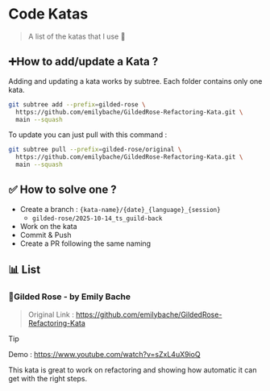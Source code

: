 # Code Katas

> A list of the katas that I use 🥋

## ➕How to add/update a Kata ? 

Adding and updating a kata works by subtree. 
Each folder contains only one kata.

```sh
git subtree add --prefix=gilded-rose \         
  https://github.com/emilybache/GildedRose-Refactoring-Kata.git \
  main --squash
```

To update you can just pull with this command :

```sh
git subtree pull --prefix=gilded-rose/original \
  https://github.com/emilybache/GildedRose-Refactoring-Kata.git \
  main --squash
```

## ✅ How to solve one ? 

- Create a branch : `{kata-name}/{date}_{language}_{session}`
  - `gilded-rose/2025-10-14_ts_guild-back`
- Work on the kata
- Commit & Push 
- Create a PR following the same naming

## 📊 List

### 🌹Gilded Rose - by Emily Bache

> Original Link : https://github.com/emilybache/GildedRose-Refactoring-Kata

> [!TIP]
> Demo : https://www.youtube.com/watch?v=sZxL4uX9ioQ 

This kata is great to work on refactoring and showing how automatic it can get with the right steps.